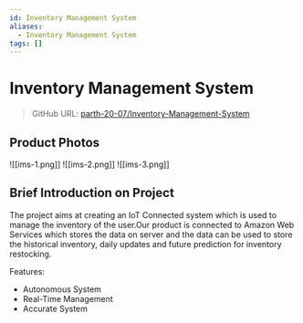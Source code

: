 ```yaml
---
id: Inventory Management System
aliases:
  - Inventory Management System
tags: []
---
```


# Inventory Management System

> GitHub URL: [parth-20-07/Inventory-Management-System](https://github.com/parth-20-07/Inventory-Management-System)

## Product Photos

![[ims-1.png]]
![[ims-2.png]]
![[ims-3.png]]



## Brief Introduction on Project

The project aims at creating an IoT Connected system which is used to manage the inventory of the user.Our product is connected to Amazon Web Services which stores the data on server and the data can be used to store the historical inventory, daily updates and future prediction for inventory restocking.

Features:

- Autonomous System
- Real-Time Management
- Accurate System

